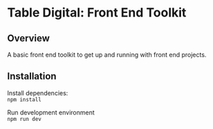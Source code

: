 # Table Digital: Front End Toolkit

## Overview

A basic front end toolkit to get up and running with front end projects.

## Installation

Install dependencies: \
`npm install`

Run development environment \
`npm run dev`

